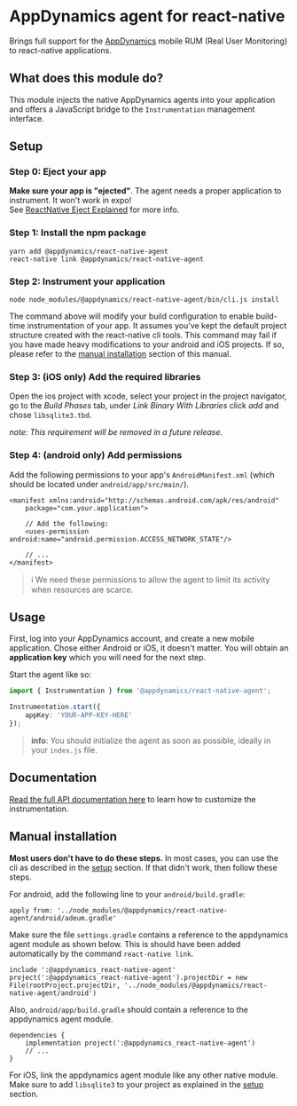 # AppDynamics agent for react-native

Brings full support for the [AppDynamics](https://www.appdynamics.com/) mobile RUM (Real User Monitoring) to react-native applications.

## What does this module do?

This module injects the native AppDynamics agents into your application and offers a JavaScript bridge to the `Instrumentation` management interface.

## <a name="setup"></a> Setup

### Step 0: Eject your app

**Make sure your app is "ejected"**. The agent needs a proper application to instrument. It won't work in expo!  
See [ReactNative Eject Explained](https://stackoverflow.com/a/45252151/2246678) for more info.

### Step 1: Install the npm package

    yarn add @appdynamics/react-native-agent
    react-native link @appdynamics/react-native-agent

### Step 2: Instrument your application

    node node_modules/@appdynamics/react-native-agent/bin/cli.js install

The command above will modify your build configuration to enable build-time instrumentation of your app. It assumes you've
kept the default project structure created with the react-native cli tools. This command may fail if you have made heavy modifications
to your android and iOS projects. If so, please refer to the [manual installation](#manual-installation) section of this manual.

### Step 3: (iOS only) Add the required libraries

Open the ios project with xcode, select your project in the project navigator, go to the _Build Phases_ tab, under _Link Binary With Libraries_ click _add_ and chose `libsqlite3.tbd`.

_note: This requirement will be removed in a future release._

### Step 4: (android only) Add permissions

Add the following permissions to your app's `AndroidManifest.xml` (which should be located under `android/app/src/main/`).

```
<manifest xmlns:android="http://schemas.android.com/apk/res/android"
    package="com.your.application">

    // Add the following:
    <uses-permission android:name="android.permission.ACCESS_NETWORK_STATE"/>
    
    // ...
</manifest>
```

> ℹ️ We need these permissions to allow the agent to limit its activity when resources are scarce.



## Usage

First, log into your AppDynamics account, and create a new mobile application. Chose either Android or iOS, it doesn't matter.
You will obtain an **application key** which you will need for the next step.

Start the agent like so:

```ts
import { Instrumentation } from '@appdynamics/react-native-agent';

Instrumentation.start({
    appKey: 'YOUR-APP-KEY-HERE'
});
```

> **info**: You should initialize the agent as soon as possible, ideally in your `index.js` file.

## Documentation

[Read the full API documentation here](https://docs.appdynamics.com/javadocs/react-native-agent/0/latest/) to learn how to customize the instrumentation.


## <a name="manual-installation"></a> Manual installation

**Most users don't have to do these steps.** In most cases, you can use the cli as described in the [setup](#setup) section.
If that didn't work, then follow these steps.

For android, add the following line to your `android/build.gradle`:

    apply from: '../node_modules/@appdynamics/react-native-agent/android/adeum.gradle'

Make sure the file `settings.gradle` contains a reference to the appdynamics agent module as shown below. This is should have been added automatically by the command `react-native link`.

    include ':@appdynamics_react-native-agent'
    project(':@appdynamics_react-native-agent').projectDir = new File(rootProject.projectDir, '../node_modules/@appdynamics/react-native-agent/android')

Also, `android/app/build.gradle` should contain a reference to the appdynamics agent module.

    dependencies {
        implementation project(':@appdynamics_react-native-agent')
        // ...
    }

For iOS, link the appdynamics agent module like any other native module. Make sure to add `libsqlite3` to your project as explained in the [setup](#setup) section.
